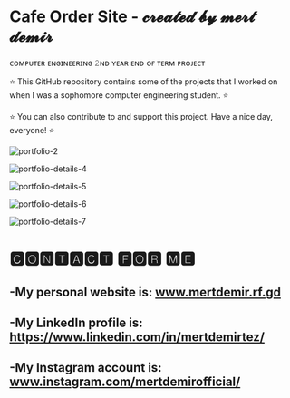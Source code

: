 # Cafe Order Site - 𝓬𝓻𝓮𝓪𝓽𝓮𝓭 𝓫𝔂 𝓶𝓮𝓻𝓽 𝓭𝓮𝓶𝓲𝓻
 
ᴄᴏᴍᴘᴜᴛᴇʀ ᴇɴɢɪɴᴇᴇʀɪɴɢ 𝟸ɴᴅ ʏᴇᴀʀ ᴇɴᴅ ᴏғ ᴛᴇʀᴍ ᴘʀᴏᴊᴇᴄᴛ
 
⭐ This GitHub repository contains some of the projects that I worked on when I was a sophomore computer engineering student. ⭐
 
 ⭐ You can also contribute to and support this project. Have a nice day, everyone! ⭐

![portfolio-2](https://user-images.githubusercontent.com/101717064/227787815-c961509a-ee04-41a5-b95f-5687cfb4a0bf.jpg)

![portfolio-details-4](https://user-images.githubusercontent.com/101717064/227787819-eb6e9ea6-1978-4386-9519-7a5aede34ce4.jpg)

![portfolio-details-5](https://user-images.githubusercontent.com/101717064/227787824-33ccff2c-6f28-4454-86f3-c0c744ae46e7.jpg)

![portfolio-details-6](https://user-images.githubusercontent.com/101717064/227787827-967b7758-db1f-4645-b2a6-25d7d7bbface.jpg)

![portfolio-details-7](https://user-images.githubusercontent.com/101717064/227787832-a829bacd-b32b-4dff-a157-98871d9fb044.jpg)


# 🅲🅾🅽🆃🅰🅲🆃 🅵🅾🆁 🅼🅴
-My personal website is: www.mertdemir.rf.gd
- 
-My LinkedIn profile is: https://www.linkedin.com/in/mertdemirtez/
-
-My Instagram account is: www.instagram.com/mertdemirofficial/
-
